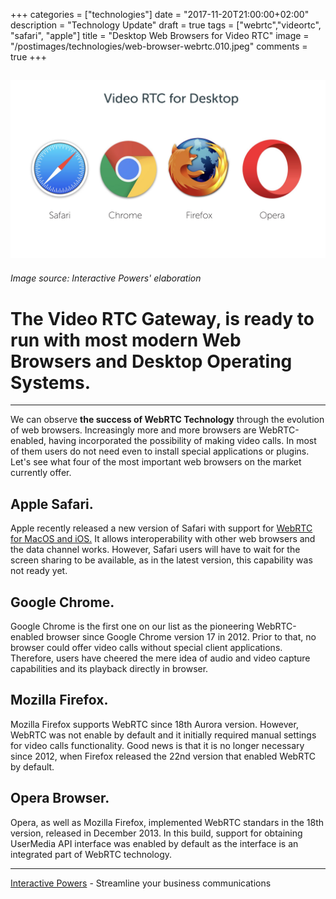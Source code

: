 +++
categories = ["technologies"]
date = "2017-11-20T21:00:00+02:00"
description = "Technology Update"
draft = true
tags = ["webrtc","videortc", "safari", "apple"]
title = "Desktop Web Browsers for Video RTC"
image = "/postimages/technologies/web-browser-webrtc.010.jpeg"
comments = true
+++

![Desktop Web Browsers](/postimages/technologies/web-browser-webrtc.010.jpeg)
---------
###### Image source: Interactive Powers' elaboration

#   The Video RTC Gateway, is ready to run with most modern Web Browsers and Desktop Operating Systems.
---
 
We can observe **the success of WebRTC Technology** through the evolution of web browsers. Increasingly more and more browsers are WebRTC-enabled, having incorporated the possibility of making video calls. In most of them users do not need even to install special applications or plugins. Let's see what four of the most important web browsers on the market currently offer.
 
##  Apple Safari.
 
Apple recently released a new version of Safari with support for [WebRTC for MacOS and iOS.](http://blog.ivrpowers.com/post/news/webrtc-safari11/) It allows interoperability with other web browsers and the data channel works. However, Safari users will have to wait for the screen sharing to be available, as in the latest version, this capability was not ready yet.
 
##  Google Chrome.
 
Google Chrome is the first one on our list as the pioneering WebRTC-enabled browser since Google Chrome version 17 in 2012. Prior to that, no browser could offer video calls without special client applications. Therefore, users have cheered the mere idea of audio and video capture capabilities and its playback directly in browser.
 
##  Mozilla Firefox.
 
Mozilla Firefox supports WebRTC since 18th Aurora version. However, WebRTC was not enable by default and it initially required manual settings for video calls functionality. Good news is that it is no longer necessary since 2012, when Firefox released the 22nd version that enabled WebRTC by default.
 
##  Opera Browser.
 
Opera, as well as Mozilla Firefox, implemented WebRTC standars in the 18th version, released in December 2013. In this build, support for obtaining UserMedia API interface was enabled by default as the interface is an integrated part of WebRTC technology.

---
[Interactive Powers](http://www.ivrpowers.com/) - Streamline your business communications




